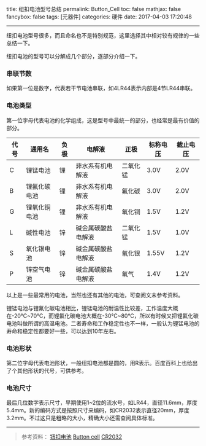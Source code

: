 title: 纽扣电池型号总结
permalink: Button_Cell
toc: false
mathjax: false
fancybox: false
tags: [元器件]
categories: 硬件
date: 2017-04-03 17:20:48

---

纽扣电池型号很多，而且命名也不是特别规范，这里选择其中相对较有规律的一些总结一下。

<!--more-->

纽扣电池的型号可以分解成几个部分，逐部分介绍一下。

### 串联节数

如果第一位是数字，代表若干节电池串联，如4LR44表示内部是4节LR44串联。

### 电池类型

第一位字母代表电池的化学组成，这是型号中最统一的部分，也经常是最有价值的部分。

|代号|通用名|负极|电解液|正极|标称电压|截止电压|
|----|-----|---|-----|---|-------|-------|
|C|锂锰电池|锂|非水系有机电解液|二氧化锰|3.0V|2.0V|
|B|锂氟化碳电池|锂|非水系有机电解液|氟化碳|3.0V|2.0V|
|G|锂氧化铜电池|锂|非水系有机电解液|氧化铜|1.5V|1.2V|
|L|碱性电池|锌|碱金属碳酸盐电解液|二氧化锰|1.5V|1.0V|
|S|氧化银电池|锌|碱金属碳酸盐电解液|氧化银|1.55V|1.2V|
|P|锌空气电池|锌|碱金属碳酸盐电解液|氧气|1.4V|1.2V|

以上是一些最常用的电池，当然也还有其他的电池，可查阅文末参考资料。

锂锰电池与锂氟化碳电池相比，锂锰电池的耐温性比较差，工作温度大概在-20℃~70℃，而锂氟化碳电池大概在-30℃~80℃，所以有时候又把锂氟化碳电池叫做所谓的高温电池。二者寿命和工作稳定性也不一样，一般认为锂锰电池的寿命和稳定性都要好一些，可以达到10年左右。

### 电池形状

第二位字母代表电池形状，一般纽扣电池都是圆的，用R表示。百度百科上也给出了个其他形状的代号，可供参考。

### 电池尺寸

最后几位数字表示尺寸，早期使用1~2位的流水号，如LR44，直径11.6mm，厚度5.4mm。新的编码方式是按照尺寸来编码，如CR2032表示直径20mm，厚度3.2mm。不过这只是粗略的大小，精确大小还需查阅具体标准。

----------

> 参考资料：
> [钮扣电池](https://zh.wikipedia.org/wiki/%E9%88%95%E6%89%A3%E9%9B%BB%E6%B1%A0)
> [Button cell](https://en.wikipedia.org/wiki/Button_cell)
> [CR2032](http://baike.baidu.com/item/CR2032)